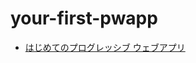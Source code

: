 # your-first-pwapp

* [はじめてのプログレッシブ ウェブアプリ](https://codelabs.developers.google.com/codelabs/your-first-pwapp-ja/#0 )
